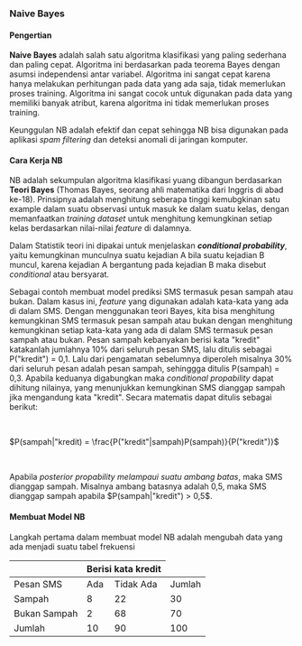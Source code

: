 ### Naive Bayes

#### Pengertian

**Naive Bayes** adalah salah satu algoritma klasifikasi yang paling sederhana dan paling cepat. Algoritma ini berdasarkan pada teorema Bayes dengan asumsi independensi antar variabel. Algoritma ini sangat cepat karena hanya melakukan perhitungan pada data yang ada saja, tidak memerlukan proses training. Algoritma ini sangat cocok untuk digunakan pada data yang memiliki banyak atribut, karena algoritma ini tidak memerlukan proses training.

Keunggulan NB adalah efektif dan cepat sehingga NB bisa digunakan pada aplikasi _spam filtering_ dan deteksi anomali di jaringan komputer.

#### Cara Kerja NB
NB adalah sekumpulan algoritma klasifikasi yuang dibangun berdasarkan **Teori Bayes** (Thomas Bayes, seorang ahli matematika dari Inggris di abad ke-18). Prinsipnya adalah menghitung seberapa tinggi kemubgkinan satu example dalam suatu observasi untuk masuk ke dalam suatu kelas, dengan memanfaatkan _training dataset_ untuk menghitung kemungkinan setiap kelas berdasarkan nilai-nilai _feature_ di dalamnya.

Dalam Statistik  teori ini dipakai untuk menjelaskan _**conditional probability**_, yaitu kemungkinan munculnya suatu kejadian A bila suatu kejadian B muncul, karena kejadian A bergantung pada kejadian B maka disebut _conditional_ atau bersyarat.

Sebagai contoh membuat model prediksi SMS termasuk pesan sampah atau bukan. Dalam kasus ini, _feature_ yang digunakan adalah kata-kata yang ada di dalam SMS. Dengan menggunakan teori Bayes, kita bisa menghitung kemungkinan SMS termasuk pesan sampah atau bukan dengan menghitung kemungkinan setiap kata-kata yang ada di dalam SMS termasuk pesan sampah atau bukan. Pesan sampah kebanyakan berisi kata "kredit" katakanlah jumlahnya 10% dari seluruh pesan SMS, lalu ditulis sebagai P("kredit") = 0,1. Lalu dari pengamatan sebelumnya diperoleh misalnya 30% dari seluruh pesan adalah pesan sampah, sehinggga ditulis P(sampah) = 0,3.
Apabila keduanya digabungkan maka _conditional propability_ dapat dihitung nilainya, yang menunjukkan kemungkinan SMS dianggap sampah jika mengandung kata "kredit". Secara matematis dapat ditulis sebagai berikut:

<br>

$P(sampah|"kredit) = \frac{P("kredit"|sampah)P(sampah)}{P("kredit")}$

<br>

Apabila _posterior propability melampaui suatu ambang batas_, maka SMS dianggap sampah. Misalnya ambang batasnya adalah 0,5, maka SMS dianggap sampah apabila $P(sampah|"kredit") > 0,5$.

#### Membuat Model NB

Langkah pertama dalam membuat model NB adalah mengubah data yang ada menjadi suatu tabel frekuensi

<style>
    th:first-child {
  opacity: 0;
}
</style>

<table>
    <thead>
        <tr>
            <th></th>
            <th colspan="2" >Berisi kata kredit</th>
            <th hidden ></th>
        </tr>
    </thead>
    <tbody>
        <tr>
            <td>Pesan SMS</td>
            <td>Ada</td>
            <td>Tidak Ada</td>
            <td>Jumlah</td>   
        </tr>
        <tr>
            <td>Sampah</td>
            <td>8</td>
            <td>22</td>
            <td>30</td>
        </tr>
        <tr>
            <td>Bukan Sampah</td>
            <td>2</td>
            <td>68</td>
            <td>70</td>
        </tr>
        <tr>
            <td>Jumlah</td>
            <td>10</td>
            <td>90</td>
            <td>100</td>
        </tr>
    </tbody>
</table>

